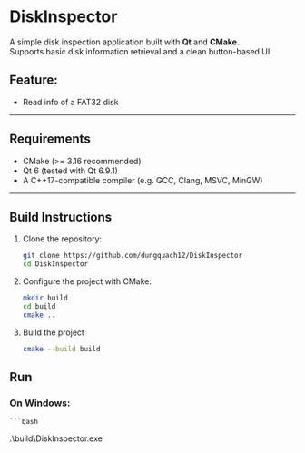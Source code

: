 # DiskInspector

A simple disk inspection application built with **Qt** and **CMake**.  
Supports basic disk information retrieval and a clean button-based UI.

## Feature:
- Read info of a FAT32 disk
---

## Requirements
- CMake (>= 3.16 recommended)
- Qt 6 (tested with Qt 6.9.1)
- A C++17-compatible compiler (e.g. GCC, Clang, MSVC, MinGW)

---

## Build Instructions

1. Clone the repository:
   ```bash
   git clone https://github.com/dungquach12/DiskInspector
   cd DiskInspector
   ```

2. Configure the project with CMake:
   ```bash
   mkdir build
   cd build
   cmake ..
   ```

3. Build the project
   ```bash
   cmake --build build
   ```

## Run
### On Windows:

    ```bash
   .\build\DiskInspector.exe
